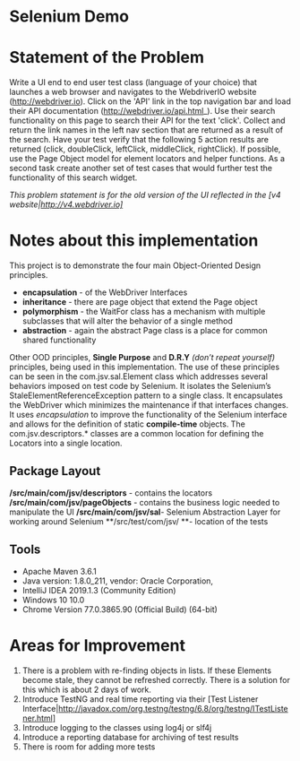 Selenium Demo
=============

Statement of the Problem
=====================
Write a UI end to end user test class (language of your choice) that launches a web browser and navigates to the WebdriverIO website (http://webdriver.io). Click on the 'API' link in the top navigation bar and load their API documentation (http://webdriver.io/api.html_). Use their search functionality on this page to search their API for the text 'click'. Collect and return the link names in the left nav section that are returned as a result of the search. Have your test verify that the following 5 action results are returned (click, doubleClick, leftClick, middleClick, rightClick). If possible, use the Page Object model for element locators and helper functions.
As a second task create another set of test cases that would further test the functionality of this search widget.

_This problem statement is for the old version of the UI reflected in the [v4 website|http://v4.webdriver.io]_

Notes about this implementation
===============================
This project is to demonstrate the four main Object-Oriented Design principles.  
* <b>encapsulation</b> - of the WebDriver Interfaces
* <b>inheritance</b> - there are page object that extend the Page object 
* <b>polymorphism</b> - the WaitFor class has a mechanism with multiple subclasses that will alter the behavior of a single method
* <b>abstraction</b>  - again the abstract Page class is a place for common shared functionality

Other OOD principles, **Single Purpose** and **D.R.Y** _(don’t repeat yourself)_ principles, being used in this implementation. The use of these principles can be seen in the com.jsv.sal.Element class which addresses several behaviors imposed on test code by Selenium. It isolates the Selenium’s StaleElementReferenceException pattern to a single class.   It encapsulates the WebDriver which minimizes the maintenance if that interfaces changes.  It uses _encapsulation_ to improve the functionality of the Selenium interface and allows for the definition of static **compile-time** objects. The com.jsv.descriptors.* classes are a common location for defining the Locators into a single location.   


## Package Layout
**/src/main/com/jsv/descriptors** - contains the locators
**/src/main/com/jsv/pageObjects** - contains the business logic needed to manipulate the UI
**/src/main/com/jsv/sal**- Selenium Abstraction Layer for working around Selenium
**/src/test/com/jsv/ **- location of the tests

## Tools
* Apache Maven 3.6.1
* Java version: 1.8.0_211, vendor: Oracle Corporation,
* IntelliJ IDEA 2019.1.3 (Community Edition)
* Windows 10 10.0
* Chrome Version 77.0.3865.90 (Official Build) (64-bit)

Areas for Improvement
===================
1. There is a problem with re-finding objects in lists.  If these Elements become stale, they cannot be refreshed correctly.  There is a solution for this which is about 2 days of work.
2. Introduce TestNG and real time reporting via their [Test Listener Interface|http://javadox.com/org.testng/testng/6.8/org/testng/ITestListener.html]
3. Introduce logging to the classes using log4j or slf4j
4. Introduce a reporting database for archiving of test results
5. There is room for adding more tests
